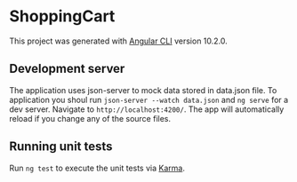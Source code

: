 # ShoppingCart

This project was generated with [Angular CLI](https://github.com/angular/angular-cli) version 10.2.0.

## Development server

The application uses json-server to mock data stored in data.json file. To application you shoul run `json-server --watch data.json` and `ng serve` for a dev server. Navigate to `http://localhost:4200/`. The app will automatically reload if you change any of the source files.

## Running unit tests

Run `ng test` to execute the unit tests via [Karma](https://karma-runner.github.io).
